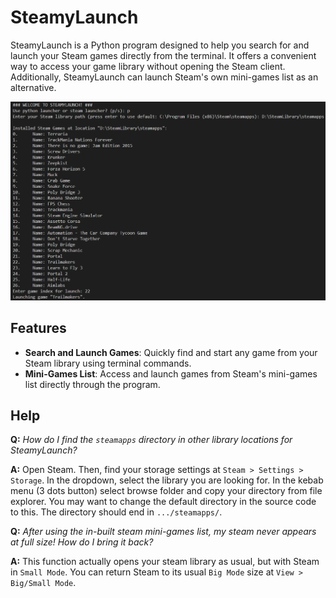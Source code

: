 # SteamyLaunch

SteamyLaunch is a Python program designed to help you search for and launch your Steam games directly from the terminal. It offers a convenient way to access your game library without opening the Steam client. Additionally, SteamyLaunch can launch Steam's own mini-games list as an alternative.

![SteamyLaunch in Python Launch Mode](example_image.png)

## Features

- **Search and Launch Games**: Quickly find and start any game from your Steam library using terminal commands.
- **Mini-Games List**: Access and launch games from Steam's mini-games list directly through the program.

## Help

**Q:** *How do I find the `steamapps` directory in other library locations for SteamyLaunch?*

**A:** Open Steam. Then, find your storage settings at `Steam > Settings > Storage`. In the dropdown, select the library you are looking for. In the kebab menu (3 dots button) select browse folder and copy your directory from file explorer. You may want to change the default directory in the source code to this. The directory should end in `.../steamapps/`.

**Q:** *After using the in-built steam mini-games list, my steam never appears at full size! How do I bring it back?*

**A:** This function actually opens your steam library as usual, but with Steam in `Small Mode`. You can return Steam to its usual `Big Mode` size at `View > Big/Small Mode`.
